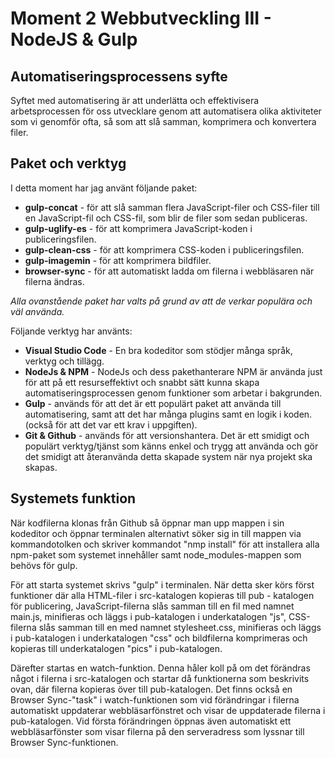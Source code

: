 # Moment 2 Webbutveckling III - NodeJS & Gulp

## Automatiseringsprocessens syfte

Syftet med automatisering är att underlätta och effektivisera arbetsprocessen för oss utvecklare genom att automatisera olika aktiviteter som vi genomför ofta, så som att slå samman, komprimera och konvertera filer.


## Paket och verktyg

I detta moment har jag använt följande paket:

* **gulp-concat** - för att slå samman flera JavaScript-filer och CSS-filer till en JavaScript-fil och CSS-fil, som blir de filer som sedan publiceras.
* **gulp-uglify-es** - för att komprimera JavaScript-koden i publiceringsfilen.
* **gulp-clean-css** - för att komprimera CSS-koden i publiceringsfilen.
* **gulp-imagemin** - för att komprimera bildfiler.
* **browser-sync** - för att automatiskt ladda om filerna i webbläsaren när filerna ändras.

*Alla ovanstående paket har valts på grund av att de verkar populära och väl använda.*


Följande verktyg har använts:

* **Visual Studio Code** - En bra kodeditor som stödjer många språk, verktyg och tillägg.
* **NodeJs & NPM** - NodeJs och dess pakethanterare NPM är använda just för att på ett resurseffektivt och snabbt sätt kunna skapa automatiseringsprocessen genom funktioner som arbetar i bakgrunden.
* **Gulp** - används för att det är ett populärt paket att använda till automatisering, samt att det har många plugins samt en logik i koden. (också för att det var ett krav i uppgiften).
* **Git & Github** - används för att versionshantera. Det är ett smidigt och populärt verktyg/tjänst som känns enkel och trygg att använda och gör det smidigt att återanvända detta skapade system när nya projekt ska skapas.


## Systemets funktion
När kodfilerna klonas från Github så öppnar man upp mappen i sin kodeditor och öppnar terminalen alternativt söker sig in till mappen via kommandotolken och skriver kommandot "nmp install" för att installera alla npm-paket som systemet innehåller samt node_modules-mappen som behövs för gulp.


För att starta systemet skrivs "gulp" i terminalen. När detta sker körs först funktioner där alla HTML-filer i src-katalogen kopieras till pub - katalogen för publicering, JavaScript-filerna slås samman till en fil med namnet main.js, minifieras och läggs i pub-katalogen i underkatalogen "js", CSS-filerna slås samman till en med namnet stylesheet.css, minifieras och läggs i pub-katalogen  i underkatalogen "css" och bildfilerna komprimeras och kopieras till underkatalogen "pics" i pub-katalogen.

Därefter startas en watch-funktion. Denna håler koll på om det förändras något i filerna i src-katalogen och startar då funktionerna som beskrivits ovan, där filerna kopieras över till pub-katalogen. Det finns också en Browser Sync-"task" i watch-funktionen som vid förändringar i filerna automatiskt uppdaterar webbläsarfönstret och visar de uppdaterade filerna i pub-katalogen. Vid första förändringen öppnas även automatiskt ett webbläsarfönster som visar filerna på den serveradress som lyssnar till Browser Sync-funktionen.

